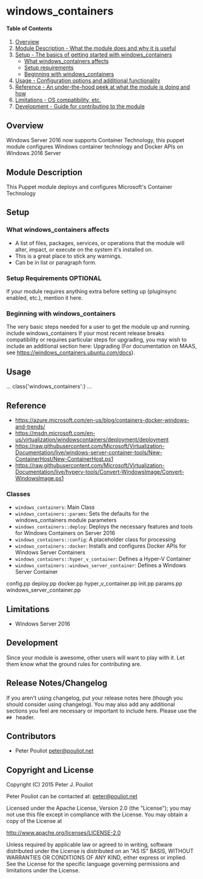 # windows_containers

#### Table of Contents

1. [Overview](#overview)
2. [Module Description - What the module does and why it is useful](#module-description)
3. [Setup - The basics of getting started with windows_containers](#setup)
    * [What windows_containers affects](#what-windows_containers-affects)
    * [Setup requirements](#setup-requirements)
    * [Beginning with windows_containers](#beginning-with-windows_containers)
4. [Usage - Configuration options and additional functionality](#usage)
5. [Reference - An under-the-hood peek at what the module is doing and how](#reference)
5. [Limitations - OS compatibility, etc.](#limitations)
6. [Development - Guide for contributing to the module](#development)

## Overview
Windows Server 2016 now supports Container Technology, this puppet module 
configures Windows container technology and Docker APIs on Windows 2016 Server


## Module Description
This Puppet module deploys and configures Microsoft's Container Technology


## Setup

### What windows_containers affects

* A list of files, packages, services, or operations that the module will alter,
  impact, or execute on the system it's installed on.
* This is a great place to stick any warnings.
* Can be in list or paragraph form.

### Setup Requirements **OPTIONAL**

If your module requires anything extra before setting up (pluginsync enabled,
etc.), mention it here.


### Beginning with windows_containers

The very basic steps needed for a user to get the module up and running.
include windows_containers
If your most recent release breaks compatibility or requires particular steps
for upgrading, you may wish to include an additional section here: Upgrading
(For documentation on MAAS, see https://windows_containers.ubuntu.com/docs).

## Usage

  ...
  class{'windows_containers':}
  ...




## Reference
* https://azure.microsoft.com/en-us/blog/containers-docker-windows-and-trends/
* https://msdn.microsoft.com/en-us/virtualization/windowscontainers/deployment/deployment
* https://raw.githubusercontent.com/Microsoft/Virtualization-Documentation/live/windows-server-container-tools/New-ContainerHost/New-ContainerHost.ps1
* https://raw.githubusercontent.com/Microsoft/Virtualization-Documentation/live/hyperv-tools/Convert-WindowsImage/Convert-WindowsImage.ps1



### Classes
* `windows_containers`: Main Class
* `windows_containers::params`: Sets the defaults for the windows_containers module parameters
* `windows_containers::deploy`: Deploys the necessary features and tools for Windows Containers on Server 2016
* `windows_containers::config`: A placeholder class for processing
* `windows_containers::docker`: Installs and configures Docker APIs for Windows Server Containers
* `windows_containers::hyper_v_container`: Defines a Hyper-V Container
* `windows_containers::windows_server_container`: Defines a Windows Server Container

config.pp  deploy.pp  docker.pp  hyper_v_container.pp  init.pp  params.pp  windows_server_container.pp

## Limitations

* Windows Server 2016

## Development

Since your module is awesome, other users will want to play with it. Let them
know what the ground rules for contributing are.

## Release Notes/Changelog

If you aren't using changelog, put your release notes here (though you should
consider using changelog). You may also add any additional sections you feel are
necessary or important to include here. Please use the `## ` header.

## Contributors
* Peter Pouliot <peter@pouliot.net>

## Copyright and License

Copyright (C) 2015 Peter J. Pouliot

Peter Pouliot can be contacted at: peter@pouliot.net

Licensed under the Apache License, Version 2.0 (the "License");
you may not use this file except in compliance with the License.
You may obtain a copy of the License at

  http://www.apache.org/licenses/LICENSE-2.0

Unless required by applicable law or agreed to in writing, software
distributed under the License is distributed on an "AS IS" BASIS,
WITHOUT WARRANTIES OR CONDITIONS OF ANY KIND, either express or implied.
See the License for the specific language governing permissions and
limitations under the License.
